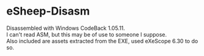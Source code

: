 # eSheep-Disasm
Disassembled with Windows CodeBack 1.05.11.\
I can't read ASM, but this may be of use to someone I suppose.\
Also included are assets extracted from the EXE, used eXeScope 6.30 to do so.
